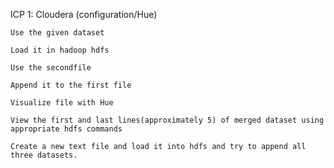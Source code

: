 ICP 1: Cloudera (configuration/Hue)

    Use the given dataset

    Load it in hadoop hdfs

    Use the secondfile

    Append it to the first file

    Visualize file with Hue

    View the first and last lines(approximately 5) of merged dataset using appropriate hdfs commands

    Create a new text file and load it into hdfs and try to append all three datasets.
